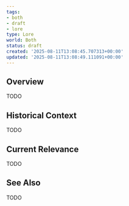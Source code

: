 ```yaml
---
tags:
- both
- draft
- lore
type: Lore
world: Both
status: draft
created: '2025-08-11T13:08:45.707313+00:00'
updated: '2025-08-11T13:08:49.111091+00:00'
---
```



## Overview

TODO
## Historical Context

TODO
## Current Relevance

TODO
## See Also

TODO
